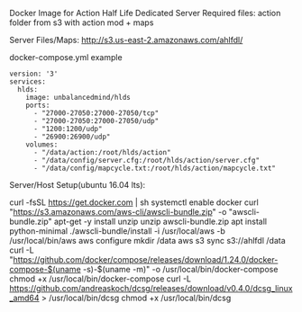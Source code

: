 Docker Image for Action Half Life Dedicated Server
Required files: action folder from s3 with action mod + maps

Server Files/Maps:
http://s3.us-east-2.amazonaws.com/ahlfdl/

docker-compose.yml example
```
version: '3'
services:
  hlds:
    image: unbalancedmind/hlds
    ports:
      - "27000-27050:27000-27050/tcp"
      - "27000-27050:27000-27050/udp"
      - "1200:1200/udp"
      - "26900:26900/udp"
    volumes:
      - "/data/action:/root/hlds/action"
	  - "/data/config/server.cfg:/root/hlds/action/server.cfg"
      - "/data/config/mapcycle.txt:/root/hlds/action/mapcycle.txt"
```


Server/Host Setup(ubuntu 16.04 lts):

curl -fsSL https://get.docker.com | sh
systemctl enable docker
curl "https://s3.amazonaws.com/aws-cli/awscli-bundle.zip" -o "awscli-bundle.zip"
apt-get -y install unzip
unzip awscli-bundle.zip
apt install python-minimal
./awscli-bundle/install -i /usr/local/aws -b /usr/local/bin/aws
aws configure
mkdir /data
aws s3 sync s3://ahlfdl /data
curl -L "https://github.com/docker/compose/releases/download/1.24.0/docker-compose-$(uname -s)-$(uname -m)" -o /usr/local/bin/docker-compose
chmod +x /usr/local/bin/docker-compose
curl -L https://github.com/andreaskoch/dcsg/releases/download/v0.4.0/dcsg_linux_amd64 > /usr/local/bin/dcsg
chmod +x /usr/local/bin/dcsg


